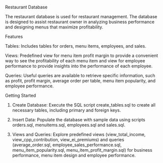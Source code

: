Restaurant Database

The restaurant database is used for restaurant management. The database is designed to assist restaurant owner in analyzing business performance and designing menus that maximize profitability.

Features

Tables: Includes tables for orders, menu items, employees, and sales.

Views: Predefined view for menu item profit margin to provide a convenient way to see the profitability of each menu item and view for employee performance to provide insights into the performance of each employee.

Queries: Useful queries are available to retrieve specific information, such as profit, profit margin, average order per table, menu item popularity, and employee performance.

Getting Started

1. Create Database: Execute the SQL script create_tables.sql to create all necessary tables, including primary and foreign keys.

2. Insert Data: Populate the database with sample data using scripts orders.sql, menuitems.sql, employees.sql and sales.sql.

3. Views and Queries: Explore predefined views (view_total_income, view_cpp_contribution, view_ei_premiums) and queries (average_order.sql, employee_sales_performance.sql, menu_item_popularity.sql, menu_item_profit_margin.sql) for business performance, menu item design and employee performance.
